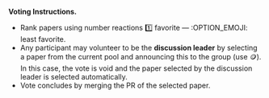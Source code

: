 **Voting Instructions.**
- Rank papers using number reactions :one: favorite — :OPTION_EMOJI: least favorite.
- Any participant may volunteer to be the **discussion leader** by selecting a paper from the current pool and announcing this to the group (use :coin:). In this case, the vote is void and the paper selected by the discussion leader is selected automatically.
- Vote concludes by merging the PR of the selected paper.
